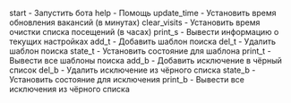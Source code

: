 start - Запустить бота
help - Помощь
update_time - Установить время обновления вакансий (в минутах)
clear_visits - Установить время очистки списка посещений (в часах)
print_s - Вывести информацию о текущих настройках
add_t - Добавить шаблон поиска
del_t - Удалить шаблон поиска
state_t - Установить состояние для шаблона
print_t - Вывести все шаблоны поиска
add_b - Добавить исключение в чёрный список
del_b - Удалить исключение из чёрного списка
state_b - Установить состояние для исключения
print_b - Вывести все исключения из чёрного списка